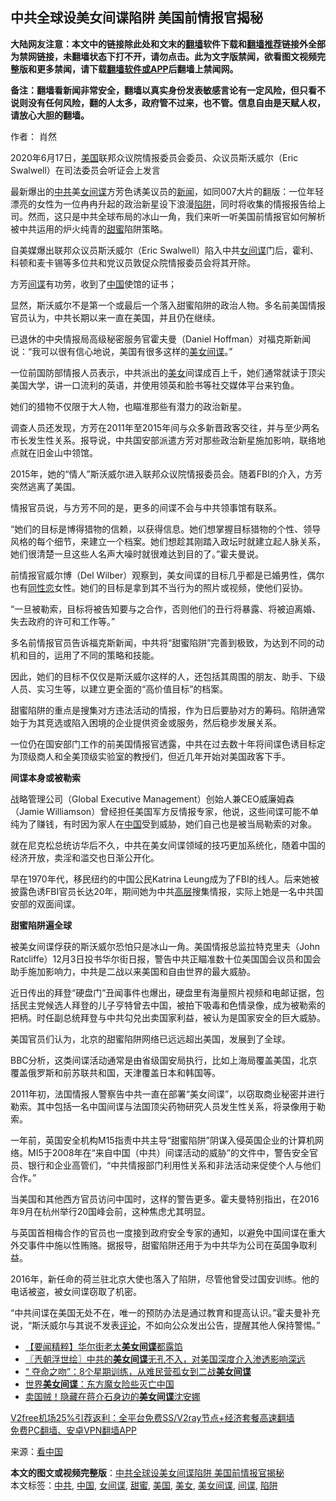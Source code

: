  <h2>中共全球设美女间谍陷阱 美国前情报官揭秘</h2> <p class="notice"><b>大陆网友注意：本文中的链接除此处和文末的<a href="https://github.com/bannedbook/fanqiang" >翻墙</a>软件下载和<a href="https://github.com/killgcd/justmysocks/blob/master/README.md">翻墙推荐</a>链接外全部为禁网链接，未翻墙状态下打不开，请勿点击。此为文字版禁闻，欲看图文视频完整版和更多禁闻，请下载<a href="https://github.com/bannedbook/fanqiang">翻墙软件或APP</a>后翻墙上禁闻网。</p><p>备注：翻墙看新闻非常安全，翻墙以真实身份发表敏感言论有一定风险，但只看不说则没有任何风险，翻的人太多，政府管不过来，也不管。信息自由是天赋人权，请放心大胆的翻墙。</b></p>  <div class="entry"> <p>作者： 肖然</p> <p id="conimg">2020年6月17日，<a href="https://www.bannedbook.org/bnews/tag/%e7%be%8e%e5%9b%bd/" class="st_tag internal_tag" rel="tag" title="标签 美国 下的日志">美国</a>联邦众议院情报委员会委员、众议员斯沃威尔（Eric Swalwell）在司法委员会听证会上发言</p> <p>最新爆出的<a href="https://www.bannedbook.org/bnews/tag/%e4%b8%ad%e5%85%b1/" class="st_tag internal_tag" rel="tag" title="标签 中共 下的日志">中共</a>美<span class='wp_keywordlink'><a href="https://www.bannedbook.org/forum2/topic3076.html" title="《传奇女谍-邓文迪传》" target="_blank">女间谍</a></span>方芳色诱美议员的<span class='wp_keywordlink_affiliate'><a href="https://www.bannedbook.org/" title="新闻">新闻</a></span>，如同007大片的翻版：一位年轻漂亮的女性为一位冉冉升起的政治新星设下浪漫<a href="https://www.bannedbook.org/bnews/tag/%E9%99%B7%E9%98%B1/" class="st_tag internal_tag" rel="tag" title="标签 陷阱 下的日志">陷阱</a>，同时将收集的情报报告给上司。然而，这只是中共全球布局的冰山一角，我们来听一听美国前情报官如何解析被中共运用的炉火纯青的<a href="https://www.bannedbook.org/bnews/tag/%E7%94%9C%E8%9C%9C/" class="st_tag internal_tag" rel="tag" title="标签 甜蜜 下的日志">甜蜜</a>陷阱策略。</p> <p>自美媒爆出联邦众议员斯沃威尔（Eric Swalwell）陷入中共<a href="https://www.bannedbook.org/bnews/tag/%E5%A5%B3%E9%97%B4%E8%B0%8D/" class="st_tag internal_tag" rel="tag" title="标签 女间谍 下的日志">女间谍</a>门后，霍利、科顿和麦卡锡等多位共和党议员敦促众院情报委员会将其开除。</p> <p>方芳<a href="https://www.bannedbook.org/bnews/tag/%e9%97%b4%e8%b0%8d/" class="st_tag internal_tag" rel="tag" title="标签 间谍 下的日志">间谍</a>有功劳，收到了<span class='wp_keywordlink_affiliate'><a href="https://www.bannedbook.org/" title="中国" target="_blank">中国</a></span>使馆的证书；</p> <p>显然，斯沃威尔不是第一个或最后一个落入甜蜜陷阱的政治人物。多名前美国情报官员认为，中共长期以来一直在美国，并且仍在继续。</p> <p>已退休的中央情报局高级秘密服务官霍夫曼（Daniel Hoffman）对福克斯新闻说：“我可以很有信心地说，美国有很多这样的<a href="https://www.bannedbook.org/bnews/tag/%e7%be%8e%e5%a5%b3%e9%97%b4%e8%b0%8d/" class="st_tag internal_tag" rel="tag" title="标签 美女间谍 下的日志">美女间谍</a>。”</p> <p>一位前国防部情报人员表示，中共派出的<a href="https://www.bannedbook.org/bnews/tag/%e7%be%8e%e5%a5%b3/" class="st_tag internal_tag" rel="tag" title="标签 美女 下的日志">美女</a>间谍成百上千，她们通常就读于顶尖美国大学，讲一口流利的英语，并使用领英和脸书等社交媒体平台来钓鱼。</p>  <p>她们的猎物不仅限于大人物，也瞄准那些有潜力的政治新星。</p> <p>调查人员还发现，方芳在2011年至2015年间与众多新晋政客交往，并与至少两名市长发生性关系。报导说，中共国安部派遣方芳对那些政治新星施加影响，联络地点就在旧金山中领馆。</p> <p>2015年，她的“情人”斯沃威尔进入联邦众议院情报委员会。随着FBI的介入，方芳突然逃离了美国。</p> <p>情报官员说，与方芳不同的是，更多的间谍不会与中共领事馆有联系。</p> <p>“她们的目标是博得猎物的信赖，以获得信息。她们想掌握目标猎物的个性、领导风格的每个细节，来建立一个档案。她们想趁其刚踏入政坛时就建立起人脉关系，她们很清楚一旦这些人名声大噪时就很难达到目的了。”霍夫曼说。</p> <p>前情报官威尔博（Del Wilber）观察到，美女间谍的目标几乎都是已婚男性，偶尔也有<span class='wp_keywordlink'><a href="https://www.bannedbook.org/forum57/topic6302.html" title="我所知道的地球历史与奥秘篇（十）：同性恋与吸毒" target="_blank">同性恋</a></span>女性。她们的目标是拿到其不当行为的照片或视频，使他们妥协。</p> <p>“一旦被勒索，目标将被告知要与之合作，否则他们的丑行将暴露、将被迫离婚、失去政府的许可和工作等。”</p> <p>多名前情报官员告诉福克斯新闻，中共将“甜蜜陷阱”完善到极致，为达到不同的动机和目的，运用了不同的策略和技能。</p>  <p>因此，她们的目标不仅仅是斯沃威尔这样的人，还包括其周围的朋友、助手、下级人员、实习生等，以建立更全面的“高价值目标”的档案。</p> <p>甜蜜陷阱的重点是搜集对方违法活动的情报，作为日后要胁对方的筹码。陷阱通常始于为其竞选或陷入困境的企业提供资金或服务，然后稳步发展关系。</p> <p>一位仍在国安部门工作的前美国情报官透露，中共在过去数十年将间谍色诱目标定为顶级商人和全美顶级实验室的教授们，但近几年开始对美国政客下手。</p> <p><strong>间谍本身或被勒索</strong></p> <p>战略管理公司（Global Executive Management）创始人兼CEO威廉姆森（Jamie Williamson）曾经担任美国军方反情报专家，他说，这些间谍可能不单纯为了赚钱，有时因为家人在<a href="https://www.bannedbook.org/bnews/tag/%E4%B8%AD%E5%9B%BD/" class="st_tag internal_tag" rel="tag" title="标签 中国 下的日志">中国</a>受到威胁，她们自己也是被当局勒索的对象。</p> <p>就在尼克松总统访华后不久，中共在美女间谍领域的技巧更加系统化，随着中国的经济开放，卖淫和滥交也日渐公开化。</p> <p>早在1970年代，移民纽约的中国公民Katrina Leung成为了FBI的线人。后来她被披露色诱FBI官员长达20年，期间她为中共<span class='wp_keywordlink_affiliate'><a href="https://www.bannedbook.org/bnews/ccpdope/" title="中共高层内幕" target="_blank">高层</a></span>搜集情报，实际上她是一名中共国安部的双面间谍。</p> <p><strong>甜蜜陷阱遍全球</strong></p>  <p>被美女间谍俘获的斯沃威尔恐怕只是冰山一角。美国情报总监拉特克里夫（John Ratcliffe）12月3日投书华尔街日报，警告中共正瞄准数十位美国国会议员和国会助手施加影响力，中共是二战以来美国和自由世界的最大威胁。</p> <p>近日传出的拜登“硬盘门”丑闻事件也爆出，硬盘里有海量照片视频和电邮证据，包括民主党候选人拜登的儿子亨特曾去中国，被拍下吸毒和色情录像，成为被勒索的把柄。时任副总统拜登与中共勾兑出卖国家利益，被认为是国家安全的巨大威胁。</p> <p>美国官员们认为，北京的甜蜜陷阱网络已远远超出美国，发展到了全球。</p> <p>BBC分析，这类间谍活动通常是由省级国安局执行，比如上海局覆盖美国，北京覆盖俄罗斯和前苏联共和国，天津覆盖日本和韩国等。</p> <p>2011年初，法国情报人警察告中共一直在部署“美女间谍”，以窃取商业秘密并进行勒索。其中包括一名中国间谍与法国顶尖药物研究人员发生性关系，将录像用于勒索。</p> <p>一年前，英国安全机构M15指责中共主导“甜蜜陷阱”阴谋入侵英国企业的计算机网络。MI5于2008年在“来自中国（中共）间谍活动的威胁”的文件中，警告安全官员、银行和企业高管们，“中共情报部门利用性关系和非法活动来促使个人与他们合作。”</p> <p>当美国和其他西方官员访问中国时，这样的警告更多。霍夫曼特别指出，在2016年9月在杭州举行20国峰会前，这种焦虑尤其明显。</p> <p>与英国首相梅合作的官员也一度接到政府安全专家的通知，以避免中国间谍在重大外交事件中施以性贿赂。据报导，甜蜜陷阱还用于为中共华为公司在英国争取利益。</p>  <p>2016年，新任命的荷兰驻北京大使也落入了陷阱，尽管他曾受过国安训练。他的电话被盗，被女间谍窃取了机密。</p> <p>“中共间谍在美国无处不在，唯一的预防办法是通过教育和提高认识。”霍夫曼补充说，“斯沃威尔与其说不发表<span class='wp_keywordlink_affiliate'><a href="https://www.bannedbook.org/bnews/comments/" title="新闻评论" target="_blank">评论</a></span>，不如向公众发出公告，提醒其他人保持警惕。”</p> <ul class='op-related-articles' title='相关阅读'> <li><a href='https://www.bannedbook.org/bnews/comments/20201210/1445248.html' target='_blank'>【要闻精粹】华尔街老太<b>美女间谍</b>都露馅</a></li> <li><a href='https://www.bannedbook.org/bnews/ssgc/20201209/1444394.html' target='_blank'>〖兲朝浮世绘〗中共的<b>美女间谍</b>无孔不入，对美国深度介入渗透影响深远</a></li> <li><a href='https://www.bannedbook.org/bnews/comments/20200607/1370935.html' target='_blank'>“ 夺命之吻”：8个星期训练，从难民营孤女到二战<b>美女间谍</b></a></li> <li><a href='https://www.bannedbook.org/bnews/funmedia/20200402/1304806.html' target='_blank'>世界<b>美女间谍</b>：东方魔女险些灭亡中国</a></li> <li><a href='https://www.bannedbook.org/bnews/lifebaike/20190313/1096427.html' target='_blank'>卖国贼！隐藏在蒋介石身边的<b>美女间谍</b>沈安娜</a></li> </ul> <p class="texttj"> <a href="https://www.bannedbook.org/forum23/topic22702.html" target="_blank">V2free机场25%引荐返利：全平台免费SS/V2ray节点+经济套餐高速翻墙</a><br/> <a href="https://github.com/bannedbook/fanqiang/wiki/%E7%A6%81%E9%97%BB%E7%BD%91%E5%AE%89%E5%8D%93%E7%BF%BB%E5%A2%99%E6%96%B0%E9%97%BBAPP" target="_blank">免费PC翻墙、安卓VPN翻墙APP</a></p><p> 来源：<span class='wp_keywordlink_affiliate'><a href="https://www.secretchina.com/" title="看中国" target="_blank">看中国</a></span> </p><a name='sharetosocial'></a>       <div><b>本文的图文或视频完整版</b>：<a href='https://www.bannedbook.org/bnews/cbnews/20201211/1445869.html'>中共全球设美女间谍陷阱 美国前情报官揭秘</a></div>  </div><!--END ENTRY--> <div class="postfooter"> <div>本文标签：<a href="https://www.bannedbook.org/bnews/tag/%e4%b8%ad%e5%85%b1/" rel="tag">中共</a>, <a href="https://www.bannedbook.org/bnews/tag/%E4%B8%AD%E5%9B%BD/" rel="tag">中国</a>, <a href="https://www.bannedbook.org/bnews/tag/%E5%A5%B3%E9%97%B4%E8%B0%8D/" rel="tag">女间谍</a>, <a href="https://www.bannedbook.org/bnews/tag/%E7%94%9C%E8%9C%9C/" rel="tag">甜蜜</a>, <a href="https://www.bannedbook.org/bnews/tag/%e7%be%8e%e5%9b%bd/" rel="tag">美国</a>, <a href="https://www.bannedbook.org/bnews/tag/%e7%be%8e%e5%a5%b3/" rel="tag">美女</a>, <a href="https://www.bannedbook.org/bnews/tag/%e7%be%8e%e5%a5%b3%e9%97%b4%e8%b0%8d/" rel="tag">美女间谍</a>, <a href="https://www.bannedbook.org/bnews/tag/%e9%97%b4%e8%b0%8d/" rel="tag">间谍</a>, <a href="https://www.bannedbook.org/bnews/tag/%E9%99%B7%E9%98%B1/" rel="tag">陷阱</a></div>  </div><!--END POSTFOOTER--> 